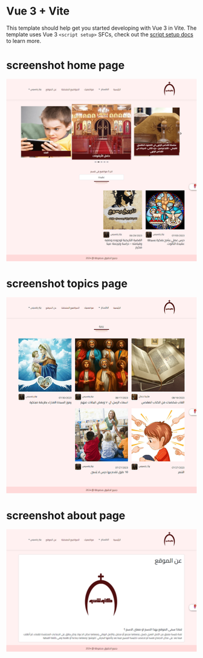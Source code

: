 # Vue 3 + Vite

This template should help get you started developing with Vue 3 in Vite. The template uses Vue 3 `<script setup>` SFCs, check out the [script setup docs](https://v3.vuejs.org/api/sfc-script-setup.html#sfc-script-setup) to learn more.

# screenshot home page

![Home page!](/src/assets/images/1.png "Home page")

# screenshot topics page

![Topic page!](/src/assets/images/2.png "Topic page")

# screenshot about page
![About page!](/src/assets/images/3.png "About page")